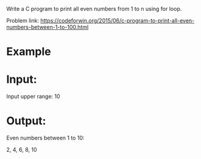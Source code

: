 Write a C program to print all even numbers from 1 to n using for loop.

Problem link: https://codeforwin.org/2015/06/c-program-to-print-all-even-numbers-between-1-to-100.html

# Example
# Input:
Input upper range: 10
# Output:
Even numbers between 1 to 10:

2, 4, 6, 8, 10
